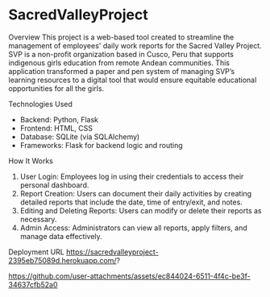# SacredValleyProject

Overview
This project is a web-based tool created to streamline the management of employees' daily work reports for the Sacred Valley Project. SVP is a non-profit organization based in Cusco, Peru that supports indigenous girls education from remote Andean communities. This application transformed a paper and pen system of managing SVP’s learning resources to a digital tool that would ensure equitable educational opportunities for all the girls.

Technologies Used
* Backend: Python, Flask
* Frontend: HTML, CSS
* Database: SQLite (via SQLAlchemy)
* Frameworks: Flask for backend logic and routing

How It Works
1. User Login: Employees log in using their credentials to access their personal dashboard.
2. Report Creation: Users can document their daily activities by creating detailed reports that include the date, time of entry/exit, and notes.
3. Editing and Deleting Reports: Users can modify or delete their reports as necessary.
4. Admin Access: Administrators can view all reports, apply filters, and manage data effectively.

Deployment URL
https://sacredvalleyproject-2395eb75089d.herokuapp.com/?


https://github.com/user-attachments/assets/ec844024-6511-4f4c-be3f-34637cfb52a0


